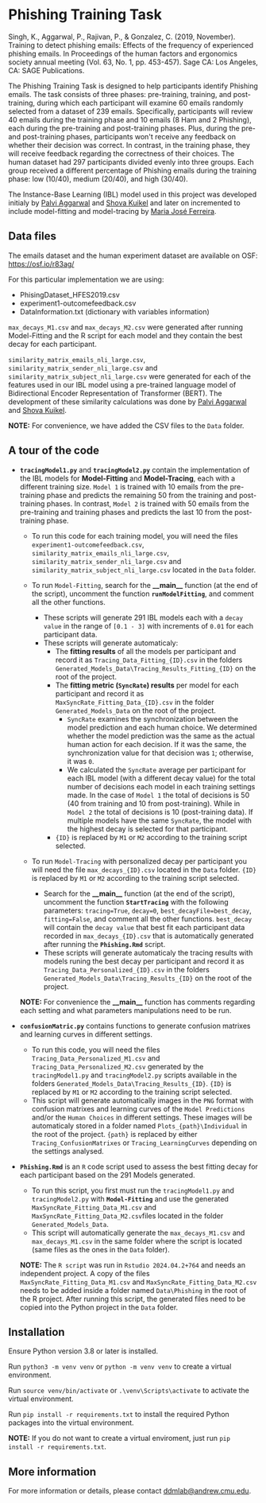 # Phishing Training Task

Singh, K., Aggarwal, P., Rajivan, P., & Gonzalez, C. (2019, November). Training to detect phishing emails: Effects of the frequency of experienced phishing emails. In Proceedings of the human factors and ergonomics society annual meeting (Vol. 63, No. 1, pp. 453-457). Sage CA: Los Angeles, CA: SAGE Publications.


The Phishing Training Task is designed to help participants identify Phishing emails. The task consists of three phases: pre-training, training, and post-training, during which each participant will examine 60 emails randomly selected from a dataset of 239 emails. Specifically, participants will review 40 emails during the training phase and 10 emails (8 Ham and 2 Phishing), each during the pre-training and post-training phases. Plus, during the pre- and post-training phases, participants won't receive any feedback on whether their decision was correct. In contrast, in the training phase, they will receive feedback regarding the correctness of their choices.
The human dataset had 297 participants divided evenly into three groups. Each group received a different percentage of Phishing emails during the training phase: low (10/40), medium (20/40), and high (30/40).


The Instance-Base Learning (IBL) model used in this project was developed initialy by [Palvi Aggarwal](https://github.com/palvi-12) and [Shova Kuikel](https://github.com/Shovaa) and later on incremented to include model-fitting and model-tracing by [Maria José Ferreira](https://github.com/MariaJoseF).



## Data files

The emails dataset and the human experiment dataset are available on OSF: https://osf.io/r83ag/

For this particular implementation we are using:
- PhisingDataset_HFES2019.csv
- experiment1-outcomefeedback.csv 
- DataInformation.txt (dictionary with variables information)

`max_decays_M1.csv` and `max_decays_M2.csv` were generated after running Model-Fitting and the R script for each model and they contain the best decay for each participant.

`similarity_matrix_emails_nli_large.csv`, `similarity_matrix_sender_nli_large.csv` and `similarity_matrix_subject_nli_large.csv` were generated for each of the features used in our IBL model using a pre-trained language model of Bidirectional Encoder Representation of Transformer (BERT). The development of these similarity calculations was done by [Palvi Aggarwal](https://github.com/palvi-12) and [Shova Kuikel](https://github.com/Shovaa).

**NOTE:** For convenience, we have added the CSV files to the `Data` folder.

## A tour of the code

- **`tracingModel1.py`** and **`tracingModel2.py`** contain the implementation of the IBL models for **Model-Fitting** and **Model-Tracing**, each with a different training size. `Model 1` is trained with 10 emails from the pre-training phase and predicts the remaining 50 from the training and post-training phases. In contrast, `Model 2` is trained with 50 emails from the pre-training and training phases and predicts the last 10 from the post-training phase.
    - To run this code for each training model, you will need the files `experiment1-outcomefeedback.csv`, `similarity_matrix_emails_nli_large.csv`, `similarity_matrix_sender_nli_large.csv` and `similarity_matrix_subject_nli_large.csv` located in the `Data` folder.
    
    - To run `Model-Fitting`, search for the **\_\_main\_\_** function (at the end of the script), uncomment the function **`runModelFitting`**, and comment all the other functions.
        - These scripts will generate 291 IBL models each with a `decay value` in the range of `[0.1 - 3]` with increments of `0.01` for each participant data.
        - These scripts will generate automaticaly:
            - The **fitting results** of all the models per participant and record it as `Tracing_Data_Fitting_{ID}.csv` in the folders `Generated_Models_Data\Tracing_Results_Fitting_{ID}` on the root of the project. 
            - The **fitting metric (`SyncRate`) results** per model for each participant and record it as `MaxSyncRate_Fitting_Data_{ID}.csv` in the folder `Generated_Models_Data` on the root of the project. 
                - `SyncRate` examines the synchronization between the model prediction and each human choice. We determined whether the model prediction was the same as the actual human action for each decision. If it was the same, the synchronization value for that decision was `1`; otherwise, it was `0`. 
                - We calculated the `SyncRate` average per participant for each IBL model (with a different decay value) for the total number of decisions each model in each training settings made. In the case of `Model 1` the total of decisions is 50 (40 from training and 10 from post-training). While in `Model 2` the total of decisions is 10 (post-training data). If multiple models have the same `SyncRate`, the model with the highest decay is selected for that participant.
            - `{ID}` is replaced by `M1` or `M2` according to the training script selected.

    - To run `Model-Tracing` with personalized decay per participant you will need the file `max_decays_{ID}.csv` located in the `Data` folder. `{ID}` is replaced by `M1` or `M2` according to the training script selected.
        - Search for the **\_\_main\_\_** function (at the end of the script), uncomment the function **`StartTracing`** with the following parameters: `tracing=True`, `decay=0`, `best_decayFile=best_decay`, `fitting=False`, and comment all the other functions. `best_decay` will contain the `decay value` that best fit each participant data recorded in `max_decays_{ID}.csv` that is automatically generated after running the **`Phishing.Rmd`** script.
        - These scripts will generate automaticaly the tracing results with models runing the best decay per participant and record it as `Tracing_Data_Personalized_{ID}.csv` in the folders `Generated_Models_Data\Tracing_Results_{ID}` on the root of the project.

    **NOTE:**  For convenience the **\_\_main\_\_** function has comments regarding each setting and what parameters manipulations need to be run.

- **`confusionMatric.py`** contains functions to generate confusion matrixes and learning curves in different settings.
    - To run this code, you will need the files `Tracing_Data_Personalized_M1.csv` and `Tracing_Data_Personalized_M2.csv` generated by the `tracingModel1.py` and `tracingModel2.py` scripts available in the folders `Generated_Models_Data\Tracing_Results_{ID}`. `{ID}` is replaced by `M1` or `M2` according to the training script selected.
    - This script will generate automatically images in the `PNG` format with confusion matrixes and learning curves of the `Model Predictions` and/or the `Human Choices` in different settings. These images will be automaticaly stored in a folder named `Plots_{path}\Individual` in the root of the project. `{path}` is replaced by either `Tracing_ConfusionMatrixes` or `Tracing_LearningCurves` depending on the settings analysed.

- **`Phishing.Rmd`** is an `R` code script used to assess the best fitting decay for each participant based on the 291 Models generated.
    - To run this script, you first must run the `tracingModel1.py` and `tracingModel2.py` with **`Model-Fitting`** and use the generated `MaxSyncRate_Fitting_Data_M1.csv` and `MaxSyncRate_Fitting_Data_M2.csv`files located in the folder `Generated_Models_Data`.
    - This script will automatically generate the `max_decays_M1.csv` and `max_decays_M1.csv` in the same folder where the script is located (same files as the ones in the `Data` folder).

    **NOTE:** The `R script` was run in `Rstudio 2024.04.2+764` and needs an independent project. A copy of the files `MaxSyncRate_Fitting_Data_M1.csv` and `MaxSyncRate_Fitting_Data_M2.csv` needs to be added inside a folder named `Data\Phishing` in the root of the R project. After running this script, the generated files need to be copied into the Python project in the `Data` folder.

## Installation

Ensure Python version 3.8 or later is installed.

Run `python3 -m venv venv` or `python -m venv venv` to create a virtual environment.

Run `source venv/bin/activate` or `.\venv\Scripts\activate` to activate the virtual environment.

Run `pip install -r requirements.txt` to install the required Python packages into the virtual environment.

**NOTE:** If you do not want to create a virtual enviroment, just run `pip install -r requirements.txt`.


## More information

For more information or details, please contact [ddmlab@andrew.cmu.edu](mailto:ddmlab@andrew.cmu.edu).